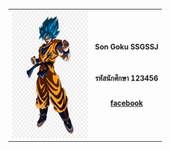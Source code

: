 <center><table>
  <tr>
    <th><img src="IMG/GOKU-B.png" height="250" width="150"></th>
    <th><p>Son Goku SSGSSJ</p><br>
        <p>รหัสนักศึกษา 123456</p><br>
        <a href=https://www.facebook.com/arm.zebras/photos/>facebook</a><br /><br />
    </th>
  </tr>
</table></center><br><br>
